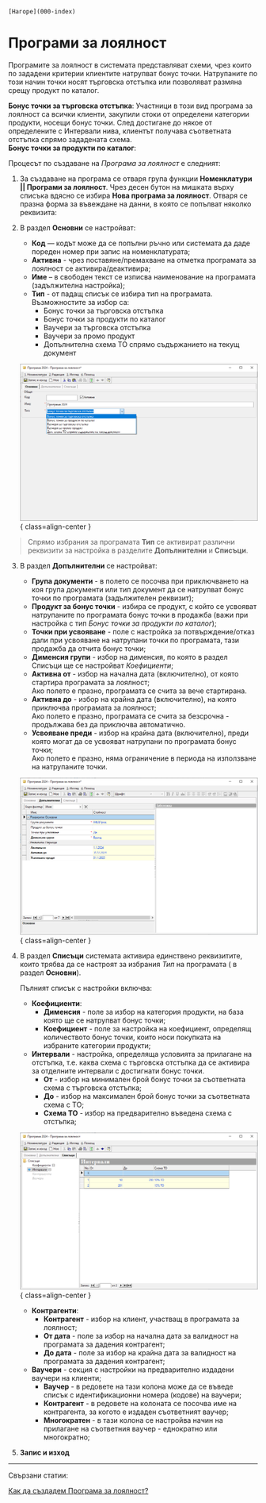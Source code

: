 ```{only} html
[Нагоре](000-index)
```

# Програми за лоялност

Програмите за лоялност в системата представляват схеми, чрез които по зададени критерии клиентите натрупват бонус точки. Натрупаните по този начин точки носят търговска отстъпка или позволяват размяна срещу продукт по каталог.  

**Бонус точки за търговска отстъпка**: Участници в този вид програма за лоялност са всички клиенти, закупили стоки от определени категории продукти, носещи бонус точки. След достигане до някое от определените с Интервали нива, клиентът получава съответната отстъпка спрямо зададената схема.  
**Бонус точки за продукти по каталог**: 


Процесът по създаване на *Програма за лоялност* е следният:

 1) За създаване на програма се отваря група функции **Номенклатури || Програми за лоялност**. Чрез десен бутон на мишката върху списъка вдясно се избира **Нова програма за лоялност**. Отваря се празна форма за въвеждане на данни, в която се попълват няколко реквизита:

2) В раздел **Основни** се настройват:
    - **Код** — кодът може да се попълни ръчно или системата да даде пореден номер при запис на номенклатурата;
    - **Активна** - чрез поставяне/премахване на отметка програмата за лоялност се активира/деактивира;  
    - **Име** – в свободен текст се изписва наименование на програмата (задължителна настройка);  
    - **Тип** - от падащ списък се избира тип на програмата.  
    Възможностите за избор са:
        - Бонус точки за търговска отстъпка  
        - Бонус точки за продукти по каталог  
        - Ваучери за търговска отстъпка  
        - Ваучери за промо продукт  
        - Допълнителна схема ТО спрямо съдържанието на текущ документ


    ![](907-loyalty-programs1.png){ class=align-center }

> Спрямо избрания за програмата **Тип** се активират различни реквизити за настройка в разделите **Допълнителни** и **Списъци**. 

3) В раздел **Допълнителни** се настройват:
    - **Група документи** - в полето се посочва при приключването на коя група документи или тип документ да се натрупват бонус точки по програмата (задължителен реквизит);
    - **Продукт за бонус точки** - избира се продукт, с който се усвояват натрупаните по програмата бонус точки в продажба (важи при настройка с тип *Бонус точки за продукти по каталог*);
    - **Точки при усвояване** - поле с настройка за потвърждение/отказ дали при усвояване на натрупани точки по програмата, тази продажба да отчита бонус точки;
    - **Дименсия групи** - избор на дименсия, по която  в раздел Списъци ще се настройват *Коефициенти*;
    - **Активна от** - избор на начална дата (включително), от която стартира програмата за лоялност;  
    Ако полето е празно, програмата се счита за вече стартирана.  
    - **Активна до** - избор на крайна дата (включително), на която приключва програмата за лоялност;  
    Ако полето е празно, програмата се счита за безсрочна - продължава без да приключва автоматично.  
    - **Усвояване преди** - избор на крайна дата (включително), преди която могат да се усвояват натрупани по програмата бонус точки;  
    Ако полето е празно, няма ограничение в периода на използване на натрупаните точки.

    ![](907-loyalty-programs2.png){ class=align-center }

4) В раздел **Списъци** системата активира единствено реквизитите, които трябва да се настроят за избрания *Тип* на програмата ( в раздел **Основни**).  

    Пълният списък с настройки включва:  
    - **Коефициенти**:   
        - **Дименсия** - поле за избор на категория продукти, на база която ще се натрупват бонус точки;
        - **Коефициент** - поле за настройка на коефициент, определящ количеството бонус точки, които носи покупката на избраните категории продукти;
    - **Интервали** - настройка, определяща условията за прилагане на отстъпка, т.е. каква схема с търговска отстъпка да се активира за отделните интервали с достигнати бонус точки.
        - **От** - избор на минимален брой бонус точки за съответната схема с търговска отстъпка;  
        - **До** - избор на максимален брой бонус точки за съответната схема с ТО;
        - **Схема ТО** - избор на предварително въведена схема с отстъпка;  

    ![](907-loyalty-programs3.png){ class=align-center }

    - **Контрагенти**:  
        - **Контрагент** - избор на клиент, участващ в програмата за лоялност;  
        - **От дата** - поле за избор на начална дата за валидност на програмата за дадения контрагент;    
        - **До дата** - поле за избор на крайна дата за валидност на програмата за дадения контрагент;  
    - **Ваучери** - секция с настройки на предварително издадени ваучери на клиенти;
        - **Ваучер** - в редовете на тази колона може да се въведе списък с идентификационни номера (кодове) на ваучери;
        - **Контрагент** - в редовете на колоната се посочва име на контрагента, за когото е издаден съответният ваучер;  
        - **Многократен** - в тази колона се настройва начин на прилагане на съответния ваучер - еднократно или многократно;

5) **Запис и изход** 

___
Свързани статии:  

[Как да създадем Програма за лоялност?](https://www.unicontsoft.com/cms/node/138)